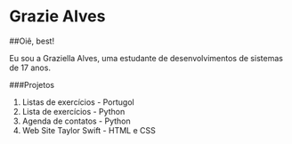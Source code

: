 # Grazie Alves 


##Oiê, best!

Eu sou a Graziella Alves, uma estudante de desenvolvimentos de sistemas de 17 anos. 

###Projetos
1. Listas de exercícios - Portugol
2. Lista de exercícios - Python
3. Agenda de contatos - Python
4. Web Site Taylor Swift - HTML e CSS

<!--
**graziealves/graziealves** is a ✨ _special_ ✨ repository because its `README.md` (this file) appears on your GitHub profile.

Here are some ideas to get you started:

- 🔭 I’m currently working on ...
- 🌱 I’m currently learning ...
- 👯 I’m looking to collaborate on ...
- 🤔 I’m looking for help with ...
- 💬 Ask me about ...
- 📫 How to reach me: ...
- 😄 Pronouns: ...
- ⚡ Fun fact: ...
-->
